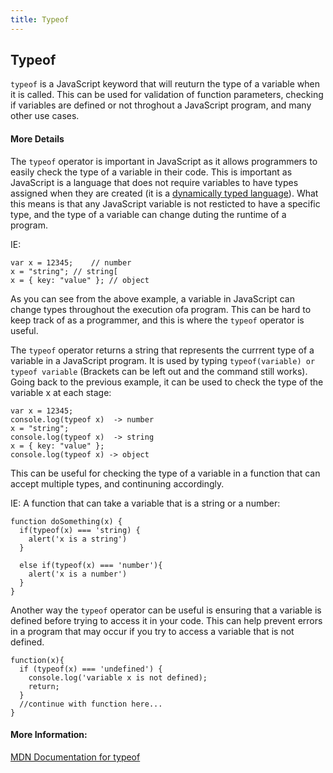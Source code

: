 ```yaml
---
title: Typeof
---
```

## Typeof

`typeof` is a JavaScript keyword that will reuturn the type of a variable when it is called. This can be used for validation of function parameters, checking if variables are defined or not throghout a JavaScript program, and many other use cases.

<!-- The article goes here, in GitHub-flavored Markdown. Feel free to add YouTube videos, images, and CodePen/JSBin embeds  -->
#### More Details
The `typeof` operator is important in JavaScript as it allows programmers to easily check the type of a variable in their code. This is important as JavaScript is a language that does not require variables to have types assigned when they are created (it is a <a href='https://stackoverflow.com/questions/2690544/what-is-the-difference-between-a-strongly-typed-language-and-a-statically-typed' target='_blank' rel='nofollow'>dynamically typed language</a>). What this means is that any JavaScript variable is not resticted to have a specific type, and the type of a variable can change duting the runtime of a program. 

IE: 
```
var x = 12345;    // number
x = "string"; // string[
x = { key: "value" }; // object
```

As you can see from the above example, a variable in JavaScript can change types throughout the execution ofa program. This can be hard to keep track of as a programmer, and this is where the `typeof` operator is useful.

The `typeof` operator returns a string that represents the currrent type of a variable in a JavaScript program. It is used by typing `typeof(variable) or typeof variable` (Brackets can be left out and the command still works). Going back to the previous example, it can be used to check the type of the variable x at each stage:

```
var x = 12345; 
console.log(typeof x)  -> number
x = "string"; 
console.log(typeof x)  -> string
x = { key: "value" };
console.log(typeof x) -> object
```

This can be useful for checking the type of a variable in a function that can accept multiple types, and continuning accordingly.

IE: A function that can take a variable that is a string or a number:
```
function doSomething(x) {
  if(typeof(x) === 'string) {
    alert('x is a string')
  }
  
  else if(typeof(x) === 'number'){
    alert('x is a number')
  }
}
```

Another way the `typeof` operator can be useful is ensuring that a variable is defined before trying to access it in your code. This can help prevent errors in a program that may occur if you try to access a variable that is not defined.

```
function(x){
  if (typeof(x) === 'undefined') {
    console.log('variable x is not defined);
    return;
  }
  //continue with function here...
}

```


#### More Information:
<!-- Please add any articles you think might be helpful to read before writing the article -->
<a href='https://developer.mozilla.org/en-US/docs/Web/JavaScript/Reference/Operators/typeof' target='_blank' rel='nofollow'>MDN Documentation for typeof</a> 


